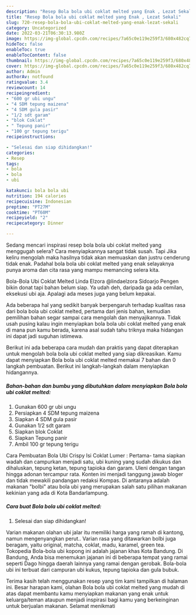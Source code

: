 ```yaml
---
description: "Resep Bola bola ubi coklat melted yang Enak , Lezat Sekali"
title: "Resep Bola bola ubi coklat melted yang Enak , Lezat Sekali"
slug: 720-resep-bola-bola-ubi-coklat-melted-yang-enak-lezat-sekali
category: Uncategorized
date: 2022-03-21T06:30:13.980Z
image: https://img-global.cpcdn.com/recipes/7a65c0e119e259f3/680x482cq70/bola-bola-ubi-coklat-melted-foto-resep-utama.jpg
hideToc: false
enableToc: true
enableTocContent: false
thumbnail: https://img-global.cpcdn.com/recipes/7a65c0e119e259f3/680x482cq70/bola-bola-ubi-coklat-melted-foto-resep-utama.jpg
cover: https://img-global.cpcdn.com/recipes/7a65c0e119e259f3/680x482cq70/bola-bola-ubi-coklat-melted-foto-resep-utama.jpg
author: Admin
authorAv: notfound
ratingvalue: 3.4
reviewcount: 14
recipeingredient:
- "600 gr ubi ungu"
- "4 SDM tepung maizena"
- "4 SDM gula pasir"
- "1/2 sdt garam"
- "blok Coklat"
- " Tepung panir"
- "100 gr tepung terigu"
recipeinstructions:

- "Selesai dan siap dihidangkan!"
categories:
- Resep
tags:
- bola
- bola
- ubi

katakunci: bola bola ubi 
nutrition: 194 calories
recipecuisine: Indonesian
preptime: "PT27M"
cooktime: "PT60M"
recipeyield: "2"
recipecategory: Dinner

---
```



Sedang mencari inspirasi resep bola bola ubi coklat melted yang menggugah selera? Cara menyiapkannya sangat tidak susah. Tapi Jika keliru mengolah maka hasilnya tidak akan memuaskan dan justru cenderung tidak enak. Padahal bola bola ubi coklat melted yang enak selayaknya punya aroma dan cita rasa yang mampu memancing selera kita.


Bola-Bola Ubi Coklat Melted Linda Elzora @lindaelzora Sidoarjo Pengen bikin donat tapi bahan belum siap. Ya udah deh, daripada ga ada cemilan, eksekusi ubi aja. Apalagi ada meses juga yang belum kepakai.

Ada beberapa hal yang sedikit banyak berpengaruh terhadap kualitas rasa dari bola bola ubi coklat melted, pertama dari jenis bahan, kemudian pemilihan bahan segar sampai cara mengolah dan menyajikannya. Tidak usah pusing kalau ingin menyiapkan bola bola ubi coklat melted yang enak di mana pun kamu berada, karena asal sudah tahu triknya maka hidangan ini dapat jadi suguhan istimewa.


Berikut ini ada beberapa cara mudah dan praktis yang dapat diterapkan untuk mengolah bola bola ubi coklat melted yang siap dikreasikan. Kamu dapat menyiapkan Bola bola ubi coklat melted memakai 7 bahan dan 0 langkah pembuatan. Berikut ini langkah-langkah dalam menyiapkan hidangannya.

<!--inarticleads1-->

##### Bahan-bahan dan bumbu yang dibutuhkan dalam menyiapkan Bola bola ubi coklat melted:

1. Gunakan 600 gr ubi ungu
1. Persiapkan 4 SDM tepung maizena
1. Siapkan 4 SDM gula pasir
1. Gunakan 1/2 sdt garam
1. Siapkan blok Coklat
1. Siapkan  Tepung panir
1. Ambil 100 gr tepung terigu


Cara Pembuatan Bola Ubi Crispy Isi Coklat Lumer : Pertama- tama siapkan wadah dan campurkan menjadi satu, ubi kuning yang sudah dikukus dan dihaluskan, tepung ketan, tepung tapioka dan garam. Uleni dengan tangan hingga adonan tercampur rata. Konten ini menjadi tanggung jawab bloger dan tidak mewakili pandangan redaksi Kompas. Di antaranya adalah makanan &#34;bolbi&#34; atau bola ubi yang merupakan salah satu pilihan makanan kekinian yang ada di Kota Bandarlampung. 

<!--inarticleads2-->

##### Cara buat Bola bola ubi coklat melted:


1. Selesai dan siap dihidangkan!

Varian makanan olahan ubi jalar itu memiliki harga yang ramah di kantong, namun mengenyangkan perut.. Varian rasa yang ditawarkan bolbi juga beragam, yaitu original, matcha, coklat, madu, karamel, green tea. Tokopedia Bola-bola ubi kopong ini adalah jajanan khas Kota Bandung. Di Bandung, Anda bisa menemukan jajanan ini di beberapa tempat yang ramai seperti Dago hingga daerah lainnya yang ramai dengan gerobak. Bola-bola ubi ini terbuat dari campuran ubi kukus, tepung tapioka dan gula bubuk. 

Terima kasih telah menggunakan resep yang tim kami tampilkan di halaman ini. Besar harapan kami, olahan Bola bola ubi coklat melted yang mudah di atas dapat membantu kamu menyiapkan makanan yang enak untuk keluarga/teman ataupun menjadi inspirasi bagi kamu yang berkeinginan untuk berjualan makanan. Selamat menikmati
